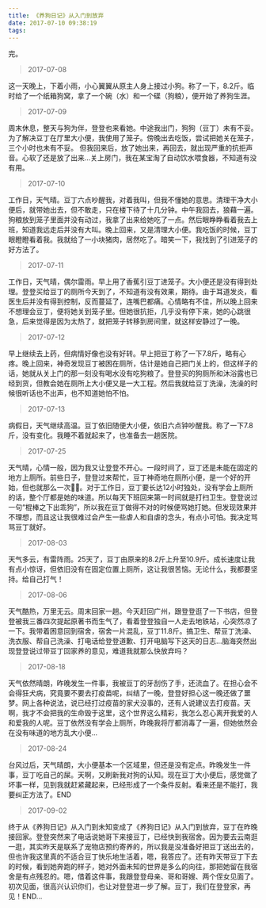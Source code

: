 ```yaml
---
title: 《养狗日记》从入门到放弃  
date: 2017-07-10 09:38:19
tags:
---
```

完。
> 2017-07-08 

这一天晚上，下着小雨，小心翼翼从原主人身上接过小狗。称了一下，8.2斤。临时给了一个纸箱狗窝，拿了一个碗（水）和一个碟（狗粮），便开始了养狗生涯。
<!-- more -->
> 2017-07-09

周末休息，整天与狗为伴，登登也来看她。中途我出门，狗狗（豆丁）未有不妥。为了解决豆丁在厅里大小便，我使用了笼子。傍晚出去吃饭，尝试把她关在笼子，三个小时也未有不妥。 但我回来后，放了她出来，再回去，就出现严重的抗拒声音。心软了还是放了出来...关上房门，我在某宝淘了自动饮水喂食器，不知道有没有用。
> 2017-07-10

工作日，天气晴。豆丁六点吵醒我，对着我叫，但我不懂她的意思。清理干净大小便后，就带她出去，但不敢走，只在楼下待了十几分钟。中午我回去，狼藉一遍。狗粮放到笼子里面并没有动过，我拿了出来给她吃了一点。然后眼睁睁看着我去上班，知道我远走后并没有大叫。晚上回来，又是清理大小便。我吃饭的时候，豆丁眼瞪瞪看着我。我就给了一小块猪肉，居然吃了。暗笑一下，我找到了引进笼子的好方法了。
> 2017-07-11

工作日，天气晴，偶尔雷雨。早上用了香蕉引豆丁进笼子。大小便还是没有得到处理。登登买给豆丁的厕所今天到了，不知道有没有效果，期待。由于耳道发炎，看医生后并没有得到控制，反而蔓延了，连嘴巴都痛。心情略有不佳，所以晚上回来不想理会豆丁，便将她关到笼子里。但她很抗拒，几乎没有停下来，她的心跳很急，后来觉得是因为太热了，就把笼子转移到房间里，就这样安静过了一晚。
> 2017-07-12

早上继续去上药，但病情好像也没有好转。早上把豆丁称了一下7.8斤，略有心疼。晚上回来，神奇发现豆丁被困在厕所，估计是她自己把门关上的，但这样子的话，她就从关上门的那一刻没有喝水没有吃狗粮了。登登买的狗厕所和沐浴露也已经到货，但教会她在厕所上大小便又是一大工程。然后我就给豆丁洗澡，洗澡的时候很听话也不出声，也不知道她怕不怕。
> 2017-07-13

病假日，天气继续高温。豆丁依旧随便大小便，依旧六点钟吵醒我。称了一下7.8斤，没有变化。我睡不着就起来了，也准备去一趟医院。
> 2017-07-25

天气晴，心情一般，因为我又让登登不开心。一段时间了，豆丁还是未能在固定的地方上厕所。前些日子，登登过来帮忙，豆丁神奇地在厕所小便，是一个好的开始，但也就那么一次🤦‍♀️。对于工作日，豆丁要长达12小时独处，没有学会上厕所的话，整个厅都是她的味道。所以每天下班回来第一时间就是打扫卫生。登登说过一句“棍棒之下出乖狗”，所以我在豆丁做得不对的时候便骂她打她。但发现效果并不理想，而且这让我很难过会产生一些虐人和自虐的念头，有点小可怕。我决定骂骂豆丁就好。
> 2017-08-03

天气多云，有雷阵雨。25天了，豆丁由原来的8.2斤上升至10.9斤。成长速度让我有点小惊讶，但依旧没有在固定位置上厕所，这让我很苦恼。无论什么，我都要坚持。给自己打气！
> 2017-08-06

天气酷热，万里无云。周末回家一趟。今天赶回广州，跟登登逛了一下书店，但登登被我三番四次提起原著书而生气了，看着登登独自一人走去地铁站，心突然凉了一下。我带着困意回到宿舍，宿舍一片混乱，豆丁11.8斤。搞卫生、帮豆丁洗澡、洗衣服、帮自己洗澡、打电话给登登道歉、打开电脑写下这天的日志...脑海突然出现登登说过带豆丁回家养的意见，难道我就那么快放弃吗？
> 2017-08-18

天气依然晴朗，昨晚发生一件事，我被豆丁的牙刮伤了手，还流血了。在担心会不会得狂犬病，究竟要不要去打疫苗呢，纠结了一晚，登登好担心这一晚还做了噩梦。网上各种说法，说已经打过疫苗的家犬没事的，还有人说建议去打疫苗。天啊，我才不会把我的生命毁于这里，这个世界这么精彩，我怎么忍心离开我爱的人和爱我的人呢。豆丁依然没有学会上厕所，昨晚我将厅都消毒了一遍，但她依然会在没有味道的地方乱大小便...
> 2017-08-24

台风过后，天气晴朗，大小便基本一个区域里，但还是没有定点。昨晚发生一件事，豆丁吃自己的屎。天啊，又刷新我对狗的认知。现在豆丁大小便后，感觉做了坏事一样，见到我就赶紧藏起来，已经形成了一个条件反射。看来还是不能打，我要纠正方法了。END
> 2017-09-02

终于从《养狗日记》从入门到未知变成了《养狗日记》从入门到放弃，豆丁在昨晚接回家。登登突然来了电话说她哥下来接豆丁，已经快到我宿舍。因为要去云南逛一逛，其实昨天是联系了宠物店预约寄养的，所以我是没准备好把豆丁送出去的，但也许我这里真的不适合豆丁快乐地生活着，嗯，我答应了。还有昨天带豆丁下去的时候，看到她奔跑的样子，她对外面未知的世界是多么的向往，那把她留在我宿舍是有点残忍的。嗯，借着这件事，我跟登登母亲、哥和哥嫂、两个侄女见面了。初次见面，很高兴认识你们，也让对登登进一步了解。豆丁，我们在登登家，再见！END...

